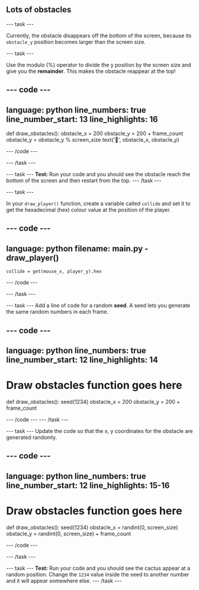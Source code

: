 ## Lots of obstacles

--- task ---

Currently, the obstacle disappears off the bottom of the screen, because its `obstacle_y` position becomes larger than the screen size.

--- task ---

Use the modulo (%) operator to divide the y position by the screen size and give you the **remainder**. This makes the obstacle reappear at the top!

--- code ---
---
language: python
line_numbers: true
line_number_start: 13
line_highlights: 16
---
 
def draw_obstacles():
    obstacle_x = 200
    obstacle_y = 200 + frame_count
    obstacle_y = obstacle_y % screen_size
    text('🌵', obstacle_x, obstacle_y) 
  
--- /code ---

--- /task ---

--- task ---
**Test:** Run your code and you should see the obstacle reach the bottom of the screen and then restart from the top.
--- /task ---

--- task ---

In your `draw_player()` function, create a variable called `collide` and set it to get the hexadecimal (hex) colour value at the position of the player.

--- code ---
---
language: python
filename: main.py - draw_player()
---

    collide = get(mouse_x, player_y).hex

--- /code ---

--- /task ---

--- task ---
Add a line of code for a random **seed**. A seed lets you generate the same random numbers in each frame.

--- code ---
---
language: python
line_numbers: true
line_number_start: 12
line_highlights: 14
---
 
# Draw obstacles function goes here
def draw_obstacles():
    seed(1234)
    obstacle_x = 200
    obstacle_y = 200 + frame_count

--- /code ---
--- /task ---

--- task ---
Update the code so that the x, y coordinates for the obstacle are generated randomly.

--- code ---
---
language: python
line_numbers: true
line_number_start: 12
line_highlights: 15-16
---
 
# Draw obstacles function goes here
def draw_obstacles():
    seed(1234)
    obstacle_x = randint(0, screen_size)
    obstacle_y = randint(0, screen_size) + frame_count

--- /code ---

--- /task ---

--- task ---
**Test:** Run your code and you should see the cactus appear at a random position. Change the `1234` value inside the seed to another number and it will appear somewhere else. 
--- /task ---
